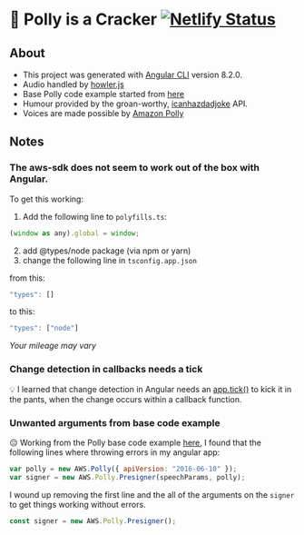 # 🦜 Polly is a Cracker [![Netlify Status](https://api.netlify.com/api/v1/badges/15921d6a-1bbb-4df5-b638-7ba0337b860a/deploy-status)](https://app.netlify.com/sites/serene-haibt-4aed40/deploys)

## About

- This project was generated with [Angular CLI](https://github.com/angular/angular-cli) version 8.2.0.
- Audio handled by [howler.js](https://www.npmjs.com/package/howler)
- Base Polly code example started from [here](https://docs.aws.amazon.com/code-samples/latest/catalog/javascript-browserstart-polly.html.html)
- Humour provided by the groan-worthy, [icanhazdadjoke](https://icanhazdadjoke.com/api) API.
- Voices are made possible by [Amazon Polly](https://aws.amazon.com/polly/)

## Notes

### The aws-sdk does not seem to work out of the box with Angular.

To get this working:

1. Add the following line to `polyfills.ts`:

```js
(window as any).global = window;
```

2. add @types/node package (via npm or yarn)
3. change the following line in `tsconfig.app.json`

from this:

```js
"types": []
```

to this:

```js
"types": ["node"]
```

_Your mileage may vary_

### Change detection in callbacks needs a tick

💡 I learned that change detection in Angular needs an [app.tick()](https://angular.io/api/core/ApplicationRef#tick) to kick it in the pants, when the change occurs within a callback function.

### Unwanted arguments from base code example

😑 Working from the Polly base code example [here](https://docs.aws.amazon.com/code-samples/latest/catalog/javascript-browserstart-polly.html.html), I found that the following lines where throwing errors in my angular app:

```js
var polly = new AWS.Polly({ apiVersion: "2016-06-10" });
var signer = new AWS.Polly.Presigner(speechParams, polly);
```

I wound up removing the first line and the all of the arguments on the `signer` to get things working without errors.

```js
const signer = new AWS.Polly.Presigner();
```
